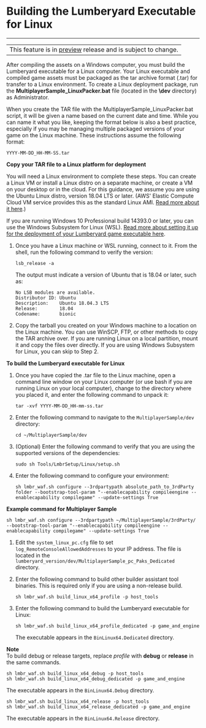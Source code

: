 # Building the Lumberyard Executable for Linux<a name="linux-build-lumberyard-executable"></a>


****  

|  | 
| --- |
| This feature is in [preview](https://docs.aws.amazon.com/lumberyard/latest/userguide/ly-glos-chap.html#preview) release and is subject to change\.  | 

After compiling the assets on a Windows computer, you must build the Lumberyard executable for a Linux computer\. Your Linux executable and compiled game assets must be packaged as the tar archive format \(\.tar\) for transfer to a Linux environment\. To create a Linux deployment package, run the **MultiplayerSample\_LinuxPacker\.bat** file \(located in the **\\dev** directory\) as Administrator\.

When you create the TAR file with the MultiplayerSample\_LinuxPacker\.bat script, it will be given a name based on the current date and time\. While you can name it what you like, keeping the format below is also a best practice, especially if you may be managing multiple packaged versions of your game on the Linux machine\. These instructions assume the following format:

```
YYYY-MM-DD_HH-MM-SS.tar
```

**Copy your TAR file to a Linux platform for deployment**

You will need a Linux environment to complete these steps\. You can create a Linux VM or install a Linux distro on a separate machine, or create a VM on your desktop or in the cloud\. For this guidance, we assume you are using the Ubuntu Linux distro, version 18\.04 LTS or later\. \(AWS' Elastic Compute Cloud VM service provides this as the standard Linux AMI\. [Read more about it here](https://aws.amazon.com/getting-started/tutorials/launch-a-virtual-machine/)\.\)

If you are running Windows 10 Professional build 14393\.0 or later, you can use the Windows Subsystem for Linux \(WSL\)\. [Read more about setting it up for the deployment of your Lumberyard game executable here](linux-build-lumberyard-executable-wsl.md)\.

1. Once you have a Linux machine or WSL running, connect to it\. From the shell, run the following command to verify the version:

   ```
   lsb_release -a
   ```

   The output must indicate a version of Ubuntu that is 18\.04 or later, such as:

   ```
   No LSB modules are available.
   Distributor ID: Ubuntu
   Description:    Ubuntu 18.04.3 LTS
   Release:        18.04
   Codename:       bionic
   ```

1. Copy the tarball you created on your Windows machine to a location on the Linux machine\. You can use WinSCP, FTP, or other methods to copy the TAR archive over\. If you are running Linux on a local partition, mount it and copy the files over directly\. If you are using Windows Subsystem for Linux, you can skip to Step 2\.

**To build the Lumberyard executable for Linux**

1. Once you have copied the \.tar file to the Linux machine, open a command line window on your Linux computer \(or use bash if you are running Linux on your local computer\), change to the directory where you placed it, and enter the following command to unpack it:

   ```
   tar -xvf YYYY-MM-DD_HH-mm-ss.tar
   ```

1. Enter the following command to navigate to the `MultiplayerSample/dev` directory:

   ```
   cd ~/MultiplayerSample/dev
   ```

1. \(Optional\) Enter the following command to verify that you are using the supported versions of the dependencies:

   ```
   sudo sh Tools/LmbrSetup/Linux/setup.sh
   ```

1. Enter the following command to configure your environment:

   ```
   sh lmbr_waf.sh configure --3rdpartypath absolute_path_to_3rdParty folder --bootstrap-tool-param "--enablecapability compileengine --enablecapability compilegame" --update-settings True
   ```  
**Example command for Multiplayer Sample**  

   ```
   sh lmbr_waf.sh configure --3rdpartypath ~/MultiplayerSample/3rdParty/ --bootstrap-tool-param "--enablecapability compileengine --enablecapability compilegame" --update-settings True
   ```

1. Edit the `system_linux_pc.cfg` file to set `log_RemoteConsoleAllowedAddresses` to your IP address\. The file is located in the `lumberyard_version/dev/MultiplayerSample_pc_Paks_Dedicated` directory\.

1. Enter the following command to build other builder assistant tool binaries\. This is required only if you are using a non\-release build\.

   ```
   sh lmbr_waf.sh build_linux_x64_profile -p host_tools
   ```

1. Enter the following command to build the Lumberyard executable for Linux:

   ```
   sh lmbr_waf.sh build_linux_x64_profile_dedicated -p game_and_engine
   ```

   The executable appears in the `BinLinux64.Dedicated` directory\.

**Note**  
To build debug or release targets, replace *profile* with **debug** or **release** in the same commands\.  

```
sh lmbr_waf.sh build_linux_x64_debug -p host_tools
sh lmbr_waf.sh build_linux_x64_debug_dedicated -p game_and_engine
```
The executable appears in the `BinLinux64.Debug` directory\.  

```
sh lmbr_waf.sh build_linux_x64_release -p host_tools
sh lmbr_waf.sh build_linux_x64_release_dedicated -p game_and_engine
```
The executable appears in the `BinLinux64.Release` directory\.